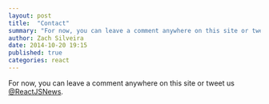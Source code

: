 ```yaml
---
layout: post
title:  "Contact"
summary: "For now, you can leave a comment anywhere on this site or tweet us [@ReactJSNews](http://twitter.com/reactjsnews)."
author: Zach Silveira
date: 2014-10-20 19:15
published: true
categories: react
---
```

For now, you can leave a comment anywhere on this site or tweet us [@ReactJSNews](http://twitter.com/reactjsnews).
